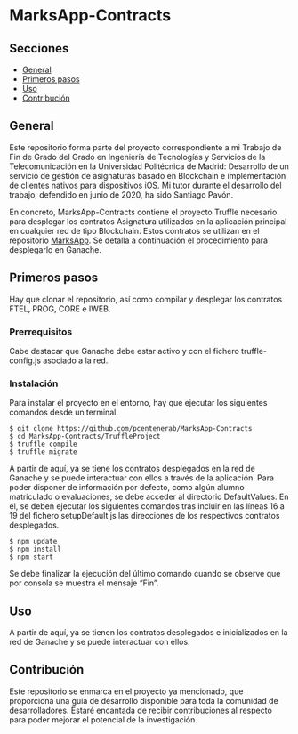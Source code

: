 # MarksApp-Contracts

## Secciones

- [General](#general)
- [Primeros pasos](#primeros_pasos)
- [Uso](#uso)
- [Contribución](#contribucion)

## General <a name = "general"></a>

Este repositorio forma parte del proyecto correspondiente a mi Trabajo de Fin de Grado del Grado en Ingeniería de Tecnologías y Servicios de la Telecomunicación en la Universidad Politécnica de Madrid: Desarrollo de un servicio de gestión de asignaturas basado en Blockchain e implementación de clientes nativos para dispositivos iOS. Mi tutor durante el desarrollo del trabajo, defendido en junio de 2020, ha sido Santiago Pavón.

En concreto, MarksApp-Contracts contiene el proyecto Truffle necesario para desplegar los contratos Asignatura utilizados en la aplicación principal en cualquier red de tipo Blockchain. Estos contratos se utilizan en el repositorio [MarksApp](https://github.com/pcentenerab/MarksApp). Se detalla a continuación el procedimiento para desplegarlo en Ganache. 

## Primeros pasos <a name = "primeros_pasos"></a>

Hay que clonar el repositorio, así como compilar y desplegar los contratos FTEL, PROG, CORE e IWEB.


### Prerrequisitos

Cabe destacar que Ganache debe estar activo y con el fichero truffle-config.js asociado a la red.


### Instalación

Para instalar el proyecto en el entorno, hay que ejecutar los siguientes comandos desde un terminal.

```
$ git clone https://github.com/pcentenerab/MarksApp-Contracts 
$ cd MarksApp-Contracts/TruffleProject
$ truffle compile
$ truffle migrate
```

A partir de aquí, ya se tiene los contratos desplegados en la red de Ganache y se puede interactuar con ellos a través de la aplicación. Para poder disponer de información por defecto, como algún alumno matriculado o evaluaciones, se debe acceder al directorio DefaultValues. En él, se deben ejecutar los siguientes comandos tras incluir en las líneas 16 a 19 del fichero setupDefault.js las direcciones de los respectivos contratos desplegados.

```
$ npm update
$ npm install
$ npm start
```

Se debe finalizar la ejecución del último comando cuando se observe que por consola se muestra el mensaje “Fin”.

## Uso <a name = "uso"></a>

A partir de aquí, ya se tienen los contratos desplegados e inicializados en la red de Ganache y se puede interactuar con ellos.


## Contribución <a name = "contribucion"></a>

Este repositorio se enmarca en el proyecto ya mencionado, que proporciona una guía de desarrollo disponible para toda la comunidad de desarrolladores. Estaré encantada de recibir contribuciones al respecto para poder mejorar el potencial de la investigación.
